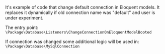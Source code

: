 It's example of code that change default connection in Eloquent models.
It replaces it dynamically if old connection name was "default" and user is under experiment.

The entry point: `\Package\Database\Listeners\ChangeConnectionOnEloquentModelBooted`

If connection was changed some additional logic will be used in: `\Package\Database\MySqlConnection`